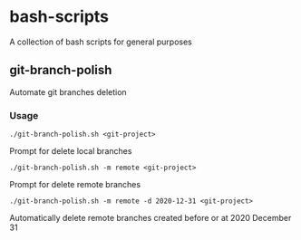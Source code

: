 # bash-scripts
A collection of bash scripts for general purposes

## git-branch-polish

Automate git branches deletion

### Usage

`./git-branch-polish.sh <git-project>`

Prompt for delete local branches

`./git-branch-polish.sh -m remote <git-project>`

Prompt for delete remote branches

`./git-branch-polish.sh -m remote -d 2020-12-31 <git-project>`

Automatically delete remote branches created before or at 2020 December 31
